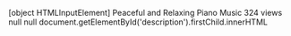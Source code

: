 [object HTMLInputElement]
Peaceful and Relaxing Piano Music
324 views
null
null
document.getElementById('description').firstChild.innerHTML

